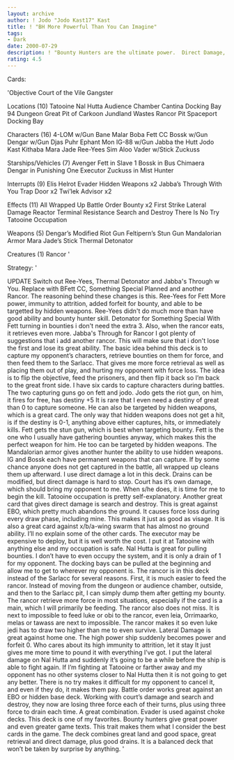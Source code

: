 ```yaml
---
layout: archive
author: ! Jodo "Jodo Kast17" Kast
title: ! "BH More Powerful Than You Can Imagine"
tags:
- Dark
date: 2000-07-29
description: ! "Bounty Hunters are the ultimate power.  Direct Damage, Capture and Feed."
rating: 4.5
---
```

Cards: 

'Objective Court of the Vile Gangster

Locations (10)
Tatooine
Nal Hutta
Audience Chamber
Cantina
Docking Bay 94
Dungeon
Great Pit of Carkoon
Jundland Wastes
Rancor Pit
Spaceport Docking Bay

Characters (16)
4-LOM w/Gun
Bane Malar
Boba Fett CC
Bossk w/Gun
Dengar w/Gun
Djas Puhr
Ephant Mon
IG-88 w/Gun
Jabba the Hutt
Jodo Kast
Kithaba
Mara Jade
Ree-Yees
Sim Aloo
Vader w/Stick
Zuckuss

Starships/Vehicles (7)
Avenger
Fett in Slave 1
Bossk in Bus
Chimaera
Dengar in Punishing One
Executor
Zuckuss in Mist Hunter

Interrupts (9)
Elis Helrot
Evader
Hidden Weapons x2
Jabba’s Through With You
Trap Door x2
Twi’lek Advisor x2

Effects (11)
All Wrapped Up
Battle Order
Bounty x2
First Strike
Lateral Damage
Reactor Terminal
Resistance
Search and Destroy
There Is No Try
Tatooine Occupation

Weapons (5)
Dengar’s Modified Riot Gun
Feltipern’s Stun Gun
Mandalorian Armor
Mara Jade’s Stick
Thermal Detonator

Creatures (1)
Rancor
'

Strategy: '

UPDATE Switch out Ree-Yees, Thermal Detonator and Jabba's Through w You. Replace with BFett CC, Something Special Planned and another Rancor.  The reasoning behind these changes is this.  Ree-Yees for Fett More power, immunity to attrition, added forfeit for bounty, and able to be targetted by hidden weapons.  Ree-Yees didn't do much more than have good ability and bounty hunter skill.  Detonator for Something Special With Fett turning in bounties i don't need the extra 3.  Also, when the rancor eats, it retrieves even more.  Jabba's Through for Rancor  I got plenty of suggestions that i add another rancor.  This will make sure that i don't lose the first and lose its great ability.
	The basic idea behind this deck is to capture my opponent’s characters, retrieve bounties on them for force, and then feed them to the Sarlacc.  That gives me more force retrieval as well as placing them out of play, and hurting my opponent with force loss.  The idea is to flip the objective, feed the prisoners, and then flip it back so I’m back to the great front side.
	I have six cards to capture characters during battles.	The two capturing guns go on fett and jodo.  Jodo gets the riot gun, on him, it fires for free, has destiny +5  It is rare that I even need a destiny of great than 0 to capture someone.  He can also be targeted by hidden weapons, which is a great card.  The only way that hidden weapons does not get a hit, is if the destiny is 0-1, anything above either captures, hits, or immediately kills.  Fett gets the stun gun, which is best when targeting bounty.  Fett is the one who I usually have gathering bounties anyway, which makes this the perfect weapon for him.  He too can be targeted by hidden weapons.	The Mandalorian armor gives another hunter the ability to use hidden weapons.  IG and Bossk each have permanent weapons that can capture.  If by some chance anyone does not get captured in the battle, all wrapped up cleans them up afterward.
	I use direct damage a lot in this deck.  Drains can be modified, but direct damage is hard to stop.  Court has it’s own damage, which should bring my opponent to me.  When s/he does, it is time for me to begin the kill.  Tatooine occupation is pretty self-explanatory.  Another great card that gives direct damage is search and destroy.	This is great against EBO, which pretty much abandons the ground.  It causes force loss during every draw phase, including mine.  This makes it just as good as visage.  It is also a great card against x/b/a-wing swarm that has almost no ground ability.
	I’ll no explain some of the other cards.	The executor may be expensive to deploy, but it is well worth the cost.  I put it at Tatooine with anything else and my occupation is safe.  Nal Hutta is great for pulling bounties.  I don’t have to even occupy the system, and it is only a drain of 1 for my opponent.  The docking bays can be pulled at the beginning and allow me to get to wherever my opponent is.  The rancor is in this deck instead of the Sarlacc for several reasons.  First, it is much easier to feed the rancor.  Instead of moving from the dungeon or audience chamber, outside, and then to the Sarlacc pit, I can simply dump them after getting my bounty.  The rancor retrieve more force in most situations, especially if the card is a main, which I will primarily be feeding.  The rancor also does not miss.  It is next to impossible to feed luke or obi to the rancor, even leia, Orrimaarko, melas or tawass are next to impossible.  The rancor makes it so even luke jedi has to draw two higher than me to even survive.
	Lateral Damage is great against home one.  The high power ship suddenly becomes power and forfeit 0.  Who cares about its high immunity to attrition, let it stay  It just gives me more time to pound it with everything I’ve got.  I put the lateral damage on Nal Hutta and suddenly it’s going to be a while before the ship is able to fight again.  If I’m fighting at Tatooine or farther away and my opponent has no other systems closer to Nal Hutta then it is not going to get any better.  There is no try makes it difficult for my opponent to cancel it, and even if they do, it makes them pay.
	Battle order works great against an EBO or hidden base deck.  Working with court’s damage and search and destroy, they now are losing three force each of their turns, plus using three force to drain each time.  A great combination.
Evader is used against choke decks.
This deck is one of my favorites.  Bounty hunters give great power and even greater game texts.  This trait makes them what I consider the best cards in the game.  The deck combines great land and good space, great retrieval and direct damage, plus good drains.  It is a balanced deck that won’t be taken by surprise by anything.
'